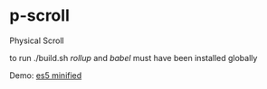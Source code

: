 # p-scroll

Physical Scroll

to run ./build.sh *rollup* and *babel* must have been installed globally

Demo:
[es5 minified](http://htmlpreview.github.io/?https://github.com/jniac/p-scroll/blob/master/test/test-a-es5.html) 

